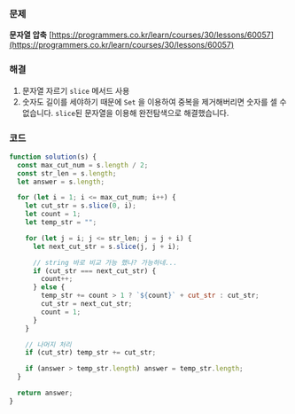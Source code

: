 ### 문제

**문자열 압축** [https://programmers.co.kr/learn/courses/30/lessons/60057](https://programmers.co.kr/learn/courses/30/lessons/60057)

### 해결

1. 문자열 자르기 `slice` 메서드 사용
2. 숫자도 길이를 세야하기 때문에 `Set` 을 이용하여 중복을 제거해버리면 숫자를 셀 수 없습니다. `slice`된 문자열을 이용해 완전탐색으로 해결했습니다.

### 코드

```javascript
function solution(s) {
  const max_cut_num = s.length / 2;
  const str_len = s.length;
  let answer = s.length;

  for (let i = 1; i <= max_cut_num; i++) {
    let cut_str = s.slice(0, i);
    let count = 1;
    let temp_str = "";

    for (let j = i; j <= str_len; j = j + i) {
      let next_cut_str = s.slice(j, j + i);

      // string 바로 비교 가능 했나? 가능하네...
      if (cut_str === next_cut_str) {
        count++;
      } else {
        temp_str += count > 1 ? `${count}` + cut_str : cut_str;
        cut_str = next_cut_str;
        count = 1;
      }
    }

    // 나머지 처리
    if (cut_str) temp_str += cut_str;

    if (answer > temp_str.length) answer = temp_str.length;
  }

  return answer;
}
```
